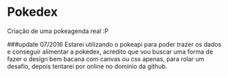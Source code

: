 # Pokedex
Criação de uma pokeagenda real :P

###update 07/2016
Estarei utilizando o pokeapi para poder trazer os dados e conseguir alimentar a pokedex, acredito que vou buscar uma forma de fazer o design bem bacana com canvas ou css apenas, para rolar um desafio, depois tentarei por online no domínio da github.
